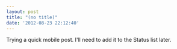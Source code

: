 ```yaml
---
layout: post
title: "(no title)"
date: '2012-08-23 22:12:40'
---
```


Trying a quick mobile post. I'll need to add it to the Status list later.